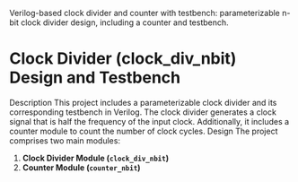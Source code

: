 Verilog-based clock divider and counter with testbench: parameterizable n-bit clock divider design, including a counter and testbench.
# Clock Divider (clock_div_nbit) Design and Testbench 
 Description This project includes a parameterizable clock divider and its corresponding testbench in Verilog. The clock divider generates a clock signal that is half the frequency of the input clock. Additionally, it includes a counter module to count the number of clock cycles. 
 Design The project comprises two main modules: 
 1. **Clock Divider Module (`clock_div_nbit`)**
 2.  **Counter Module (`counter_nbit`)**
